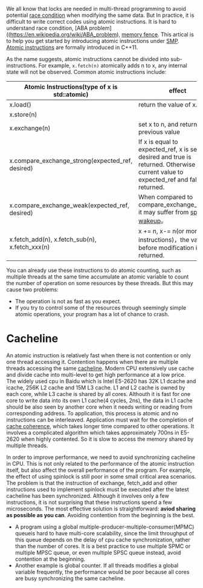 We all know that locks are needed in multi-thread programming to avoid potential [race condition](http://en.wikipedia.org/wiki/Race_condition) when modifying the same data. But In practice, it is difficult to write correct codes using atomic instructions. It is hard to understand race condition, [ABA problem]((https://en.wikipedia.org/wiki/ABA_problem), [memory fence](https://en.wikipedia.org/wiki/Memory_barrier). This artical is to help you get started by introducing atomic instructions under [SMP](http://en.wikipedia.org/wiki/Symmetric_multiprocessing). [Atomic instructions](http://en.cppreference.com/w/cpp/atomic/atomic) are formally introduced in C++11.

As the name suggests, atomic instructions cannot be divided into sub-instructions. For example, `x.fetch(n)` atomically adds n to x, any internal state will not be observed. Common atomic instructions include:

| Atomic Instructions(type of x is std::atomic<int>)               | effect                                       |
| ---------------------------------------- | ---------------------------------------- |
| x.load()                                 | return the value of x.                                   |
| x.store(n)                               |                             |
| x.exchange(n)                            | set x to n, and return the previous value                          |
| x.compare_exchange_strong(expected_ref, desired) | If x is equal to expected_ref, x is set to desired and true is returned. Otherwise write current value to expected_ref and false is returned. |
| x.compare_exchange_weak(expected_ref, desired) | When compared to compare_exchange_strong, it may suffer from [spurious wakeup](http://en.wikipedia.org/wiki/Spurious_wakeup)。 |
| x.fetch_add(n), x.fetch_sub(n), x.fetch_xxx(n) | x += n, x-= n(or more instructions)，the value before modification is returned.           |

You can already use these instructions to do atomic counting, such as multiple threads at the same time accumulate an atomic variable to count the number of operation on some resources by these threads. But this may cause two problems:

- The operation is not as fast as you expect.
- If you try to control some of the resources through seemingly simple atomic operations, your program has a lot of chance to crash.

# Cacheline

An atomic instruction is relatively fast when there is not contention or only one thread accessing it. Contention happens when there are multiple threads accessing the same [cacheline](https://en.wikipedia.org/wiki/CPU_cache#Cache_entries). Modern CPU extensively use cache and divide cache into multi-level to get high performance at a low price. The widely used cpu in Baidu which is Intel E5-2620  has 32K L1 dcache and icache, 256K L2 cache and 15M L3 cache. L1 and L2 cache is owned by each core, while L3 cache is shared by all cores. Althouth it is fast for one core to write data into its own L1 cache(4 cycles, 2ns), the data in L1 cache should be also seen by another core when it needs writing or reading from corresponding address. To application, this process is atomic and no instructions can be interleaved. Application must wait for the completion of [cache coherence](https://en.wikipedia.org/wiki/Cache_coherence), which takes longer time compared to other operations. It involves a complicated algorithm which takes approximately 700ns in E5-2620 when highly contented. So it is slow to access the memory shared by multiple threads.

In order to improve performance, we need to avoid synchronizing cacheline in CPU. This is not only related to the performance of the atomic instruction itself, but also affect the overall performance of the program. For example, the effect of using spinlock is still poor in some small critical area scenarios. The problem is that the instruction of exchange, fetch_add and other instructions used to implement spinlock must be executed after the latest cacheline has been synchronized. Although it involves only a few instructions, it is not surprising that these instructions spend a few microseconds. The most effective solution is straightforward: **aviod sharing as possible as you can**. Avoiding contention from the beginning is the best.

- A program using a global multiple-producer-multiple-consumer(MPMC) queueis hard to have multi-core scalability, since the limit throughput of this queue depends on the delay of cpu cache synchronization, rather than the number of cores. It is a best practice to use multiple SPMC or multiple MPSC queue, or even multiple SPSC queue instead, avoid contention at the beginning.
- Another example is global counter. If all threads modifies a global variable frequently, the performance would be poor because all cores are busy synchronizing the same cacheline.
